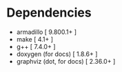 # Dependencies

* armadillo [ 9.800.1+ ]
* make [ 4.1+ ]
* g++  [ 7.4.0+ ]
* doxygen (for docs)  [ 1.8.6+ ]
* graphviz (dot, for docs) [ 2.36.0+ ]
